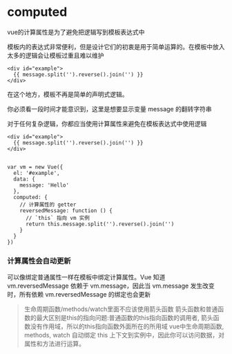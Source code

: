 

# computed

vue的计算属性是为了避免把逻辑写到模板表达式中

模板内的表达式非常便利，但是设计它们的初衷是用于简单运算的。在模板中放入太多的逻辑会让模板过重且难以维护

```
<div id="example">
  {{ message.split('').reverse().join('') }}
</div>

```

在这个地方，模板不再是简单的声明式逻辑。

你必须看一段时间才能意识到，这里是想要显示变量 message 的翻转字符串

对于任何复杂逻辑，你都应当使用计算属性来避免在模板表达式中使用逻辑

```
<div id="example">
  {{ message.split('').reverse().join('') }}
</div>


var vm = new Vue({
  el: '#example',
  data: {
    message: 'Hello'
  },
  computed: {
    // 计算属性的 getter
    reversedMessage: function () {
      // `this` 指向 vm 实例
      return this.message.split('').reverse().join('')
    }
  }
})
```

### 计算属性会自动更新

可以像绑定普通属性一样在模板中绑定计算属性。Vue 知道 vm.reversedMessage 依赖于 vm.message，因此当 vm.message 发生改变时，所有依赖 vm.reversedMessage 的绑定也会更新


>  生命周期函数/methods/watch里面不应该使用箭头函数
> 箭头函数和普通函数的最大区别是this的指向问题:普通函数的this指向函数的调用者, 箭头函数没有作用域，所以的this指向函数外面所在的所用域
>vue中生命周期函数, methods,  watch 自动绑定 this 上下文到实例中，因此你可以访问数据，对属性和方法进行运算。
